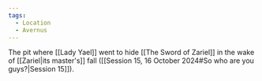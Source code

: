 ```yaml
---
tags:
  - Location
  - Avernus
---
```

The pit where [[Lady Yael]] went to hide [[The Sword of Zariel]] in the wake of [[Zariel|its master's]] fall ([[Session 15, 16 October 2024#So who are you guys?|Session 15]]).